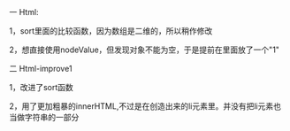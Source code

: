 一 Html:

1，sort里面的比较函数，因为数组是二维的，所以稍作修改 

2，想直接使用nodeValue，但发现对象不能为空，于是提前在里面放了一个"1"

二 Html-improve1

1，改进了sort函数

2，用了更加粗暴的innerHTML,不过是在创造出来的li元素里。并没有把li元素也当做字符串的一部分
